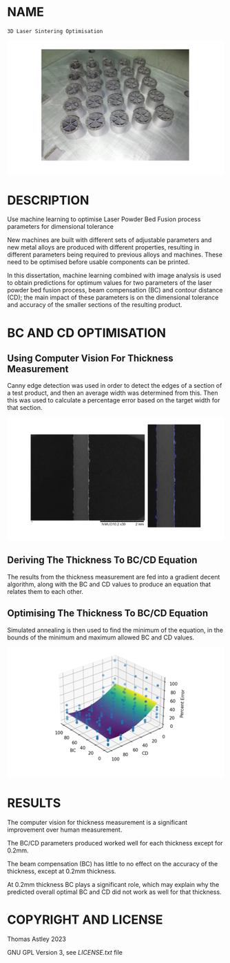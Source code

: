 # NAME

    3D Laser Sintering Optimisation

![result](https://github.com/ThomasAstley/3D_Laser_Sintering_Optimisation/blob/main/result_images/parts.png)

# DESCRIPTION

Use machine learning to optimise Laser Powder Bed Fusion process parameters for dimensional tolerance

New machines are built with different sets of adjustable parameters and new metal alloys are produced with different properties, resulting in different parameters being required to previous alloys and machines. These need to be optimised before usable components can be printed.

In this dissertation, machine learning combined with image analysis is used to obtain predictions for optimum values for two parameters of the laser powder bed fusion process, beam compensation (BC) and contour distance (CD); the main impact of these parameters is on the dimensional tolerance and accuracy of the smaller sections of the resulting product.

# BC AND CD OPTIMISATION 

## Using Computer Vision For Thickness Measurement

Canny edge detection was used in order to detect the edges of a section of a test product, and then an average width was determined from this. Then this was used to calculate a percentage error based on the target width for that section.

![result](https://github.com/ThomasAstley/3D_Laser_Sintering_Optimisation/blob/main/result_images/canny_edge_detection.png)

## Deriving The Thickness To BC/CD Equation

The results from the thickness measurement are fed into a gradient decent algorithm, along with the BC and CD values to produce an equation that relates them to each other. 

## Optimising The Thickness To BC/CD Equation

Simulated annealing is then used to find the minimum of the equation, in the bounds of the minimum and maximum allowed BC and CD values. 

![result](https://github.com/ThomasAstley/3D_Laser_Sintering_Optimisation/blob/main/result_images/gradient_decent_graph.png)

# RESULTS

The computer vision for thickness measurement is a significant improvement over human measurement.

The BC/CD parameters produced worked well for each thickness except for 0.2mm. 

The beam compensation (BC) has little to no effect on the accuracy of the thickness, except at 0.2mm thickness.

At 0.2mm thickness BC plays a significant role, which may explain why the predicted overall optimal BC and CD did not work as well for that thickness. 

# COPYRIGHT AND LICENSE  

Thomas Astley 2023

GNU GPL Version 3, see *LICENSE.txt* file

